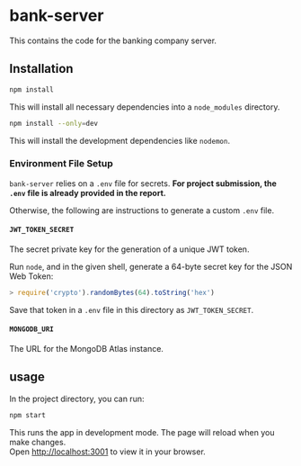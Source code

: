 # bank-server

This contains the code for the banking company server.

## Installation

```bash
npm install
```

This will install all necessary dependencies into a `node_modules` directory.

```bash
npm install --only=dev
```

This will install the development dependencies like `nodemon`.

### Environment File Setup

`bank-server` relies on a `.env` file for secrets. **For project submission, the `.env` file is already provided in the report.**

Otherwise, the following are instructions to generate a custom `.env` file.

#### `JWT_TOKEN_SECRET`

The secret private key for the generation of a unique JWT token.

Run `node`, and in the given shell, generate a $64$-byte secret key for the JSON Web Token:

```js
> require('crypto').randomBytes(64).toString('hex')
```

Save that token in a `.env` file in this directory as `JWT_TOKEN_SECRET`. 

#### `MONGODB_URI`
The URL for the MongoDB Atlas instance.

## usage

In the project directory, you can run:

```bash
npm start
```

This runs the app in development mode. The page will reload when you make changes.\
Open [http://localhost:3001](http://localhost:3001) to view it in your browser.
